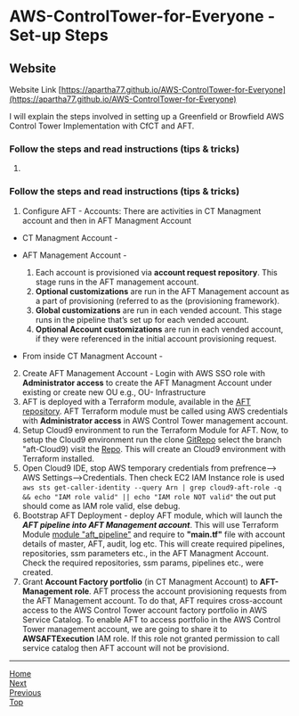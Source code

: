 # AWS-ControlTower-for-Everyone - Set-up Steps

## Website

Website Link [https://apartha77.github.io/AWS-ControlTower-for-Everyone](https://apartha77.github.io/AWS-ControlTower-for-Everyone)


I will explain the steps involved in setting up a Greenfield or Browfield AWS Control Tower Implementation with CfCT and AFT. 
### Follow the steps and read instructions (tips & tricks)
1. 

### Follow the steps and read instructions (tips & tricks)
1. Configure AFT - Accounts: There are activities in CT Managment account and then in AFT Managment Account
- CT Managment Account - 
- AFT Management Account - 
    1. Each account is provisioned via **account request repository**. This stage runs in the AFT management account.
    2. **Optional customizations** are run in the AFT Management account as a part of provisioning (referred to as the (provisioning framework).
    3. **Global customizations** are run in each vended account. This stage runs in the pipeline that’s set up for each vended account.
    4. **Optional Account customizations** are run in each vended account, if they were referenced in the initial account provisioning request.

- From inside CT Managment Account - 
2. Create AFT Management Account - Login with AWS SSO role with **Administrator access** to create the AFT Managment Account under existing or create new OU e.g., OU- Infrastructure
3. AFT is deployed with a Terraform module, available in the [AFT repository](https://github.com/aws-ia/terraform-aws-control_tower_account_factory/tree/main). AFT Terraform module must be called using AWS credentials with **Administrator access** in AWS Control Tower management account.
4. Setup Cloud9 environment to run the Terraform Module for AFT. Now, to setup the Cloud9 environment run the clone [GitRepo](https://github.com/aws-samples/aft-workshop-sample.git) select the branch "aft-Cloud9) visit the [Repo](https://github.com/aws-samples/aft-workshop-sample/tree/aft-cloud9). This will create an Cloud9 environment with Terraform installed. 
5. Open Cloud9 IDE, stop AWS temporary credentials from prefrence--> AWS Settings-->Credentials. Then check EC2 IAM Instance role is used ``` aws sts get-caller-identity --query Arn | grep cloud9-aft-role -q && echo "IAM role valid" || echo "IAM role NOT valid" ``` the out put should come as IAM role valid, else debug. 
6. Bootstrap AFT Deployment - deploy AFT module, which will launch the ***AFT pipeline into AFT Management account***. This will use Terraform Module [module "aft_pipeline"](https://github.com/aws-ia/terraform-aws-control_tower_account_factory) and require to **"main.tf"** file with account details of master, AFT, audit, log etc. This will create required pipelines, repositories, ssm parameters etc., in the AFT Managment Account. Check the required repositories, ssm params, pipelines etc., were created. 
7. Grant **Account Factory portfolio** (in CT Managment Account) to **AFT-Management role**. AFT process the account provisioning requests from the AFT Management account. To do that, AFT requires cross-account access to the AWS Control Tower account factory portfolio in AWS Service Catalog. To enable AFT to access portfolio in the AWS Control Tower management account, we are going to share it to **AWSAFTExecution** IAM role. If this role not granted permission to call service catalog then AFT account will not be provisiond. 








---
[Home](index.md)  
[Next](CfCT.md)  
[Previous](Introduction.md)  
[Top](Setup-Steps.md)